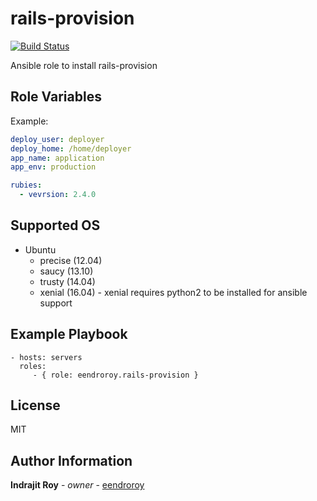 rails-provision
===============

[![Build Status](https://travis-ci.org/eendroroy/ansible-role-rails-provision.svg?branch=master)](https://travis-ci.org/eendroroy/ansible-role-rails-provision)

Ansible role to install rails-provision

Role Variables
--------------

Example:

```yml
deploy_user: deployer
deploy_home: /home/deployer
app_name: application
app_env: production

rubies:
  - vevrsion: 2.4.0
```

Supported OS
------------

- Ubuntu
    - precise (12.04)
    - saucy (13.10)
    - trusty (14.04)
    - xenial (16.04) - xenial requires python2 to be installed for ansible support

Example Playbook
----------------

    - hosts: servers
      roles:
         - { role: eendroroy.rails-provision }

License
-------

MIT

Author Information
------------------

**Indrajit Roy** - *owner* - [eendroroy](https://github.com/eendroroy)